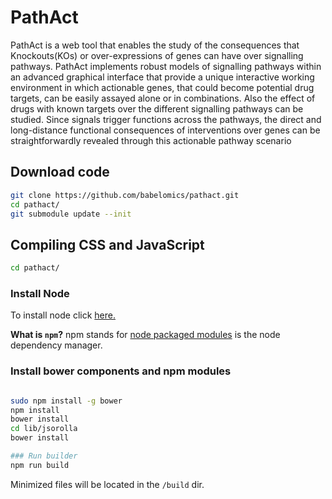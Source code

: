 PathAct
===========
PathAct is a web tool that enables the study of the consequences that Knockouts(KOs) or over-expressions of genes can have over signalling pathways. PathAct implements robust models of signalling pathways within an advanced graphical interface that provide a unique interactive working environment in which actionable genes, that could become potential drug targets, can be easily assayed alone or in combinations. Also the effect of drugs with known targets over the different signalling pathways can be studied. Since signals trigger functions across the pathways, the direct and long-distance functional consequences of interventions over genes can be straightforwardly revealed through this actionable pathway scenario


## Download code
```bash
git clone https://github.com/babelomics/pathact.git
cd pathact/
git submodule update --init
```


## Compiling CSS and JavaScript

```bash
cd pathact/
```

### Install Node
To install node click [here.](https://github.com/joyent/node/wiki/Installing-Node.js-via-package-manager)

**What is `npm`?** npm stands for [node packaged modules](http://npmjs.org/) is the node dependency manager.

### Install bower components and npm modules

```bash

sudo npm install -g bower
npm install
bower install
cd lib/jsorolla
bower install

### Run builder
npm run build
```
Minimized files will be located in the `/build` dir.
